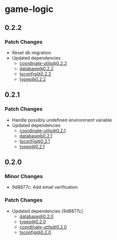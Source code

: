 # game-logic

## 0.2.2

### Patch Changes

- Reset db migration
- Updated dependencies
  - coordinate-utils@0.2.2
  - database@0.2.2
  - tsconfig@0.2.2
  - types@0.2.2

## 0.2.1

### Patch Changes

- Handle possibly undefined environment variable
- Updated dependencies
  - coordinate-utils@0.2.1
  - database@0.2.1
  - tsconfig@0.2.1
  - types@0.2.1

## 0.2.0

### Minor Changes

- 9d8877c: Add email verification

### Patch Changes

- Updated dependencies [9d8877c]
  - database@0.2.0
  - types@0.2.0
  - coordinate-utils@0.2.0
  - tsconfig@0.2.0
